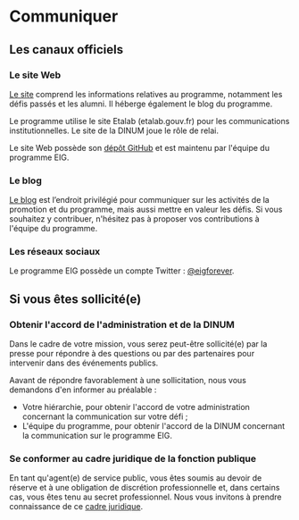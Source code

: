 # Communiquer

## Les canaux officiels

### Le site Web
[Le site](https://eig.etalab.gouv.fr/) comprend les informations relatives au programme, notamment
les défis passés et les alumni. Il héberge également le blog du programme.

Le programme utilise le site Etalab (etalab.gouv.fr) pour les communications institutionnelles. Le site de la DINUM joue le rôle de relai. 

Le site Web possède son [dépôt GitHub](https://github.com/entrepreneur-interet-general/site-eig) et est maintenu par l'équipe du programme EIG.

### Le blog 
[Le blog](https://eig.etalab.gouv.fr/blog/) est l’endroit privilégié pour communiquer sur les activités de la promotion et du programme, mais aussi mettre en valeur les défis. Si vous souhaitez y contribuer, n'hésitez pas à proposer vos contributions à l'équipe du programme.

### Les réseaux sociaux
Le programme EIG possède un compte Twitter : [@eigforever](https://twitter.com/eigforever). 

## Si vous êtes sollicité(e)

### Obtenir l'accord de l'administration et de la DINUM

Dans le cadre de votre mission, vous serez peut-être sollicité(e) par la presse pour répondre à des questions ou par des partenaires pour intervenir dans des événements publics.

Aavant de répondre favorablement à une sollicitation, nous vous demandons d'en informer au préalable :
- Votre hiérarchie, pour obtenir l'accord de votre administration concernant la communication sur votre défi ;
- L'équipe du programme, pour obtenir l'accord de la DINUM concernant la communication sur le programme EIG.

### Se conformer au cadre juridique de la fonction publique

En tant qu'agent(e) de service public, vous êtes soumis au devoir de réserve et à une obligation de discrétion professionnelle et, dans certains cas, vous êtes tenu au secret professionnel. Nous vous invitons à prendre connaissance de ce [cadre juridique](https://www.service-public.fr/particuliers/vosdroits/F530).